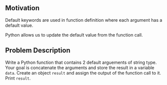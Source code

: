 ## Motivation
Default keywords are used in function definition where each argument has a default value. 

Python allows us to update the default value from the function call.  

## Problem Description
Write a Python function that contains 2 default arguements of string type. 
Your goal is concatenate the arguments and store the result in a variable `data`.
Create an object `result` and assign the output of the function call to it. 
Print `result`. 